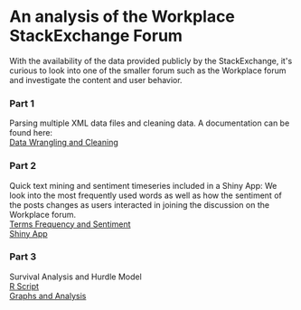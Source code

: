 # An analysis of the Workplace StackExchange Forum

With the availability of the data provided publicly by the StackExchange, it's curious to look into one of the smaller forum such as the Workplace forum and investigate the content and user behavior.

### Part 1 
Parsing multiple XML data files and cleaning data. A documentation can be found here:   
[Data Wrangling and Cleaning](https://github.com/ngantran29/Workplace_StackExchange/blob/master/Data_Wrangling.md)

### Part 2 
Quick text mining and sentiment timeseries included in a Shiny App: 
We look into the most frequently used words as well as how the sentiment of the posts changes as users interacted in joining the discussion on the Workplace forum.   
[Terms Frequency and Sentiment](https://github.com/ngantran29/Workplace_StackExchange/blob/master/TermFrequency_Sentiment.md)   
[Shiny App](https://ngantran.shinyapps.io/sentimenttime/)   

### Part 3  
Survival Analysis and Hurdle Model  
[R Script](https://github.com/ngantran29/Workplace_StackExchange/blob/master/Survival_Hurdle_Model.R)   
[Graphs and Analysis](https://github.com/ngantran29/Workplace_StackExchange/blob/master/Survival_Hurdle_Model.md)

